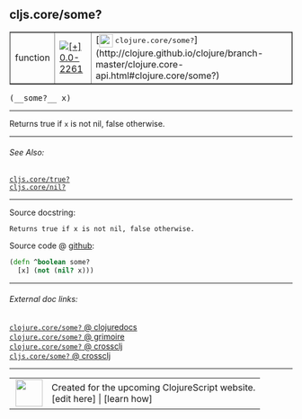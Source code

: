 ## cljs.core/some?



 <table border="1">
<tr>
<td>function</td>
<td><a href="https://github.com/cljsinfo/cljs-api-docs/tree/0.0-2261"><img valign="middle" alt="[+] 0.0-2261" title="Added in 0.0-2261" src="https://img.shields.io/badge/+-0.0--2261-lightgrey.svg"></a> </td>
<td>
[<img height="24px" valign="middle" src="http://i.imgur.com/1GjPKvB.png"> <samp>clojure.core/some?</samp>](http://clojure.github.io/clojure/branch-master/clojure.core-api.html#clojure.core/some?)
</td>
</tr>
</table>


 <samp>
(__some?__ x)<br>
</samp>

---

Returns true if `x` is not nil, false otherwise.

---


###### See Also:

[`cljs.core/true?`](cljs.core_trueQMARK.md)<br>
[`cljs.core/nil?`](cljs.core_nilQMARK.md)<br>

---


Source docstring:

```
Returns true if x is not nil, false otherwise.
```


Source code @ [github](https://github.com/clojure/clojurescript/blob/r2644/src/cljs/cljs/core.cljs#L98-L100):

```clj
(defn ^boolean some?
  [x] (not (nil? x)))
```

<!--
Repo - tag - source tree - lines:

 <pre>
clojurescript @ r2644
└── src
    └── cljs
        └── cljs
            └── <ins>[core.cljs:98-100](https://github.com/clojure/clojurescript/blob/r2644/src/cljs/cljs/core.cljs#L98-L100)</ins>
</pre>

-->

---



###### External doc links:

[`clojure.core/some?` @ clojuredocs](http://clojuredocs.org/clojure.core/some_q)<br>
[`clojure.core/some?` @ grimoire](http://conj.io/store/v1/org.clojure/clojure/1.7.0-beta3/clj/clojure.core/some%3F/)<br>
[`clojure.core/some?` @ crossclj](http://crossclj.info/fun/clojure.core/some%3F.html)<br>
[`cljs.core/some?` @ crossclj](http://crossclj.info/fun/cljs.core.cljs/some%3F.html)<br>

---

 <table>
<tr><td>
<img valign="middle" align="right" width="48px" src="http://i.imgur.com/Hi20huC.png">
</td><td>
Created for the upcoming ClojureScript website.<br>
[edit here] | [learn how]
</td></tr></table>

[edit here]:https://github.com/cljsinfo/cljs-api-docs/blob/master/cljsdoc/cljs.core_someQMARK.cljsdoc
[learn how]:https://github.com/cljsinfo/cljs-api-docs/wiki/cljsdoc-files

<!--

This information was too distracting to show to readers, but I'll leave it
commented here since it is helpful to:

- pretty-print the data used to generate this document
- and show how to retrieve that data



The API data for this symbol:

```clj
{:description "Returns true if `x` is not nil, false otherwise.",
 :return-type boolean,
 :ns "cljs.core",
 :name "some?",
 :signature ["[x]"],
 :history [["+" "0.0-2261"]],
 :type "function",
 :related ["cljs.core/true?" "cljs.core/nil?"],
 :full-name-encode "cljs.core_someQMARK",
 :source {:code "(defn ^boolean some?\n  [x] (not (nil? x)))",
          :title "Source code",
          :repo "clojurescript",
          :tag "r2644",
          :filename "src/cljs/cljs/core.cljs",
          :lines [98 100]},
 :full-name "cljs.core/some?",
 :clj-symbol "clojure.core/some?",
 :docstring "Returns true if x is not nil, false otherwise."}

```

Retrieve the API data for this symbol:

```clj
;; from Clojure REPL
(require '[clojure.edn :as edn])
(-> (slurp "https://raw.githubusercontent.com/cljsinfo/cljs-api-docs/catalog/cljs-api.edn")
    (edn/read-string)
    (get-in [:symbols "cljs.core/some?"]))
```

-->
